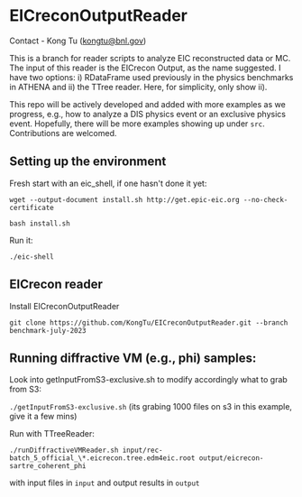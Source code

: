 # EICreconOutputReader

Contact - Kong Tu (kongtu@bnl.gov)

This is a branch for reader scripts to analyze EIC reconstructed data or MC. The input of this reader is the EICrecon Output, as the name suggested. I have two options: i) RDataFrame used previously in the physics benchmarks in ATHENA and ii) the TTree reader. Here, for simplicity, only show ii).

This repo will be actively developed and added with more examples as we progress, e.g., how to analyze a DIS physics event or an exclusive physics event. Hopefully, there will be more examples showing up under `src`. Contributions are welcomed. 


## Setting up the environment

Fresh start with an eic_shell, if one hasn't done it yet:

```
wget --output-document install.sh http://get.epic-eic.org --no-check-certificate
	
bash install.sh
```

Run it:

```./eic-shell```

## EICrecon reader

Install EICreconOutputReader

```git clone https://github.com/KongTu/EICreconOutputReader.git --branch benchmark-july-2023```

## Running diffractive VM (e.g., phi) samples:

Look into getInputFromS3-exclusive.sh to modify accordingly what to grab from S3:

```./getInputFromS3-exclusive.sh``` (its grabing 1000 files on s3 in this example, give it a few mins)

Run with TTreeReader:

```./runDiffractiveVMReader.sh input/rec-batch_5_official_\*.eicrecon.tree.edm4eic.root output/eicrecon-sartre_coherent_phi```

with input files in `input` and output results in `output`
